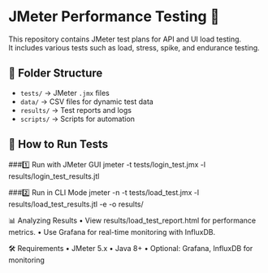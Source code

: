 # JMeter Performance Testing 🚀
This repository contains JMeter test plans for API and UI load testing.  
It includes various tests such as load, stress, spike, and endurance testing.

## 📂 Folder Structure
- `tests/` → JMeter `.jmx` files
- `data/` → CSV files for dynamic test data
- `results/` → Test reports and logs
- `scripts/` → Scripts for automation

## 🔧 How to Run Tests
###1️⃣ Run with JMeter GUI
jmeter -t tests/login_test.jmx -l results/login_test_results.jtl

###2️⃣ Run in CLI Mode
jmeter -n -t tests/load_test.jmx -l results/load_test_results.jtl -e -o results/

📊 Analyzing Results
•	View results/load_test_report.html for performance metrics.
•	Use Grafana for real-time monitoring with InfluxDB.

🛠️ Requirements
•	JMeter 5.x
•	Java 8+
•	Optional: Grafana, InfluxDB for monitoring
